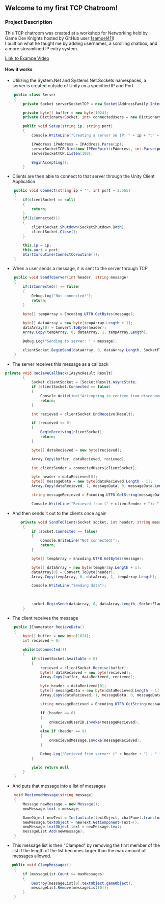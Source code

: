 ## Welcome to my first TCP Chatroom!

### Project Description
This TCP chatroom was created at a workshop for Networking held by Game Dev Knights hosted by GitHub user [1samuel411](https://github.com/1samuel411)! <br />
I built on what he taught me by adding usernames, a scrolling chatbox, and a more streamlined IP entry system.

[Link to Exampe Video](https://youtu.be/eShlQrGn2aI)

#### How it works
- Utilizing the System.Net and Systems.Net.Sockets namespaces, a server is created outside of Unity on a specified IP and Port.

```C#
    public class Server
    {
        private Socket serverSocketTCP = new Socket(AddressFamily.InterNetwork, SocketType.Stream, ProtocolType.Tcp);

        private byte[] buffer = new byte[1024];
        private Dictionary<Socket, int> connectedUsers = new Dictionary<Socket, int>();

        public void Setup(string ip, string port)
        {
            Console.WriteLine("Creating a server on IP: " + ip + ":" + port);

            IPAddress iPAddress = IPAddress.Parse(ip);
            serverSocketTCP.Bind(new IPEndPoint(iPAddress, int.Parse(port)));
            serverSocketTCP.Listen(100);

            BeginAccepting();
        }
```
- Clients are then able to connect to that server through the Unity Client Application

```C#
    public void Connect(string ip = "", int port = 25565)
    {
        if(clientSocket == null)
        {
            return;
        }
        if(IsConnected())
        {
            clientSocket.Shutdown(SocketShutdown.Both);
            clientSocket.Close();
        }

        this.ip = ip;
        this.port = port;
        StartCoroutine(ConnectCoroutine());
    }
```
- When a user sends a message, it is sent to the server through TCP
```C#
    public void SendToServer(int header, string message)
    {
        if(IsConnected() == false)
        {
            Debug.Log("Not connected!");
            return;
        }
        
        byte[] tempArray = Encoding.UTF8.GetBytes(message);

        byte[] dataArray = new byte[tempArray.Length + 1];
        dataArray[0] = Convert.ToByte(header);
        Array.Copy(tempArray, 0, dataArray, 1, tempArray.Length);

        Debug.Log("Sending to server: " + message);

        clientSocket.BeginSend(dataArray, 0, dataArray.Length, SocketFlags.None, SendCallback, clientSocket);
    }
```
- The server receives this message as a callback
```C#
private void RecieveCallback(IAsyncResult Result)
        {
            Socket clientSocket = (Socket)Result.AsyncState;
            if (clientSocket.Connected == false)
            {
                Console.WriteLine("Attempting to recieve from disconnected client");
                return;
            }

            int recieved = clientSocket.EndReceive(Result);

            if (recieved <= 0)
            {
                BeginReceiving(clientSocket);
                return;
            }

            byte[] dataRecieved = new byte[recieved];

            Array.Copy(buffer, dataRecieved, recieved);

            int clientSender = connectedUsers[clientSocket];

            byte header = dataRecieved[0];
            byte[] messageData = new byte[dataRecieved.Length - 1];
            Array.Copy(dataRecieved, 1, messageData, 0, messageData.Length);

            string messageRecieved = Encoding.UTF8.GetString(messageData);

            Console.WriteLine("Recieved from (" + clientSender + "): " + header + " - " + messageRecieved);
```
- And then sends it out to the clients once again
```C#
       private void SendToClient(Socket socket, int header, string message)
        {
            if (socket.Connected == false)
            {
                Console.WriteLine("Not connected!");
                return;
            }

            byte[] tempArray = Encoding.UTF8.GetBytes(message);

            byte[] dataArray = new byte[tempArray.Length + 1];
            dataArray[0] = Convert.ToByte(header);
            Array.Copy(tempArray, 0, dataArray, 1, tempArray.Length);

            Console.WriteLine("Sending data");
            
            
            
            socket.BeginSend(dataArray, 0, dataArray.Length, SocketFlags.None, SendCallback, socket);
        }
```
- The client receives the message 
```C#
    public IEnumerator RecieveData()
    {
        byte[] buffer = new byte[1024];
        int recieved = 0;

        while(IsConnected())
        {
            if(clientSocket.Available > 0)
            {
                recieved = clientSocket.Receive(buffer);
                byte[] dataRecieved = new byte[recieved];
                Array.Copy(buffer, dataRecieved, recieved);

                byte header = dataRecieved[0];
                byte[] messageData = new byte[dataRecieved.Length - 1];
                Array.Copy(dataRecieved, 1, messageData, 0, messageData.Length);

                string messageRecieved = Encoding.UTF8.GetString(messageData);

                if (header == 0)
                {
                    onRecievedUserID.Invoke(messageRecieved);
                }
                else if (header == 9)
                {
                    onRecievedMessage.Invoke(messageRecieved);
                }

                Debug.Log("Recieved from server: (" + header + ") - " + messageRecieved);
            }

            yield return null;
        }
    }
```
- And puts that message into a list of messages
```C#
    void RecievedMessage(string message)
    {
        Message newMessage = new Message();
        newMessage.text = message;

        GameObject newText = Instantiate(textObject, chatPanel.transform);
        newMessage.textObject = newText.GetComponent<Text>();
        newMessage.textObject.text = newMessage.text;
        messageList.Add(newMessage);
    }
```
- This message list is then "Clamped" by removing the first member of the list if the length of the list becomes larger than the max amount of messages allowed.
```C#
   public void ClampMessages()
    {
        if (messageList.Count >= maxMessages)
        {
            Destroy(messageList[0].textObject.gameObject);
            messageList.Remove(messageList[0]);
        }
    }
```

